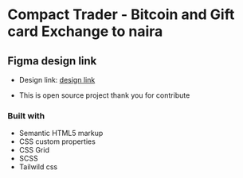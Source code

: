 # Compact Trader - Bitcoin and Gift card Exchange to naira

## Figma design link

- Design link: [design link](https://www.figma.com/file/kdmMIQOuHUJaDAspS004eg/Compact-trader?type=design&node-id=0%3A1&mode=design&t=KC8MpoWZT1YK1vYN-1)

- This is open source project thank you for contribute

### Built with

- Semantic HTML5 markup
- CSS custom properties
- CSS Grid
- SCSS
- Tailwild css
